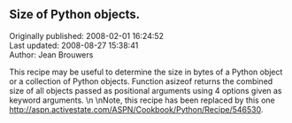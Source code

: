 ## Size of Python objects.  
Originally published: 2008-02-01 16:24:52  
Last updated: 2008-08-27 15:38:41  
Author: Jean Brouwers  
  
This recipe may be useful to determine the size in bytes of a Python object or a collection of Python objects.  Function  asizeof returns the combined size of all objects passed as positional arguments using 4 options given as keyword arguments.\n\nNote, this recipe has been replaced by this one <http://aspn.activestate.com/ASPN/Cookbook/Python/Recipe/546530>.